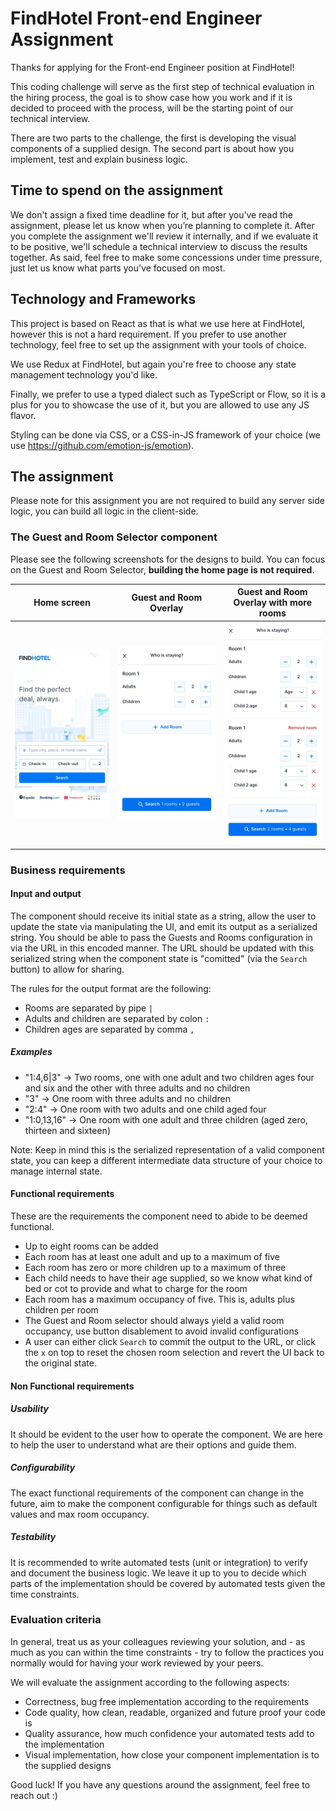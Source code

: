 # FindHotel Front-end Engineer Assignment

Thanks for applying for the Front-end Engineer position at FindHotel!

This coding challenge will serve as the first step of technical evaluation in the hiring process, the goal is to show case how you work and if it is decided to proceed with the process, will be the starting point of our technical interview.

There are two parts to the challenge, the first is developing the visual components of a supplied design. The second part is about how you implement, test and explain business logic.

## Time to spend on the assignment

We don't assign a fixed time deadline for it, but after you’ve read the assignment, please let us know when you’re planning to complete it. After you complete the assignment we'll review it internally, and if we evaluate it to be positive, we'll schedule a technical interview to discuss the results together. As said, feel free to make some concessions under time pressure, just let us know what parts you've focused on most.

## Technology and Frameworks

This project is based on React as that is what we use here at FindHotel, however this is not a hard requirement. If you prefer to use another technology, feel free to set up the assignment with your tools of choice.

We use Redux at FindHotel, but again you're free to choose any state management technology you'd like.

Finally, we prefer to use a typed dialect such as TypeScript or Flow, so it is a plus for you to showcase the use of it, but you are allowed to use any JS flavor.

Styling can be done via CSS, or a CSS-in-JS framework of your choice (we use https://github.com/emotion-js/emotion).

## The assignment

Please note for this assignment you are not required to build any server side logic, you can build all logic in the client-side.

### The Guest and Room Selector component

Please see the following screenshots for the designs to build. You can focus on the Guest and Room Selector, **building the home page is not required**.

| Home screen                     | Guest and Room Overlay                                                    | Guest and Room Overlay with more rooms                                                                       |
|---------------------------------|-------------------------------------------------------------------------|------------------------------------------------------------------------------------------------------------|
| ![Home](Home.jpg "Home screen") | ![Guest and Room Overlay](GuestPicker-Default.jpg "Guest and Room Overlay") | ![Guest and Room Overlay with more rooms](GuestPicker-More-Rooms.jpg "Guest and Room Overlay with more rooms") |

### Business requirements

#### Input and output
The component should receive its initial state as a string, allow the user to update the state via manipulating the UI, and emit its output as a serialized string.
You should be able to pass the Guests and Rooms configuration in via the URL in this encoded manner. The URL should be updated with this serialized string when the component state is "comitted" (via the `Search` button) to allow for sharing.

The rules for the output format are the following:
- Rooms are separated by pipe `|`
- Adults and children are separated by colon `:`
- Children ages are separated by comma `,`

##### Examples
* "1:4,6|3" → Two rooms, one with one adult and two children ages four and six and the other with three adults and no children
* "3" → One room with three adults and no children
* "2:4" → One room with two adults and one child aged four
* "1:0,13,16" → One room with one adult and three children (aged zero, thirteen and sixteen)

Note: Keep in mind this is the serialized representation of a valid component state, you can keep a different intermediate data structure of your choice to manage internal state.

#### Functional requirements
These are the requirements the component need to abide to be deemed functional.

* Up to eight rooms can be added
* Each room has at least one adult and up to a maximum of five
* Each room has zero or more children up to a maximum of three
* Each child needs to have their age supplied, so we know what kind of bed or cot to provide and what to charge for the room
* Each room has a maximum occupancy of five. This is, adults plus children per room
* The Guest and Room selector should always yield a valid room occupancy, use button disablement to avoid invalid configurations
* A user can either click `Search` to commit the output to the URL, or click the `x` on top to reset the chosen room selection and revert the UI back to the original state.

#### Non Functional requirements
##### Usability
It should be evident to the user how to operate the component. We are here to help the user to understand what are their options and guide them.

##### Configurability
The exact functional requirements of the component can change in the future, aim to make the component configurable for things such as default values and max room occupancy.

##### Testability
It is recommended to write automated tests (unit or integration) to verify and document the business logic.
We leave it up to you to decide which parts of the implementation should be covered by automated tests given the time constraints.

### Evaluation criteria

In general, treat us as your colleagues reviewing your solution, and - as much as you can within the time constraints - try to follow the practices you normally would for having your work reviewed by your peers.

We will evaluate the assignment according to the following aspects:

* Correctness, bug free implementation according to the requirements
* Code quality, how clean, readable, organized and future proof your code is
* Quality assurance, how much confidence your automated tests add to the implementation
* Visual implementation, how close your component implementation is to the supplied designs

Good luck! If you have any questions around the assignment, feel free to reach out :)
